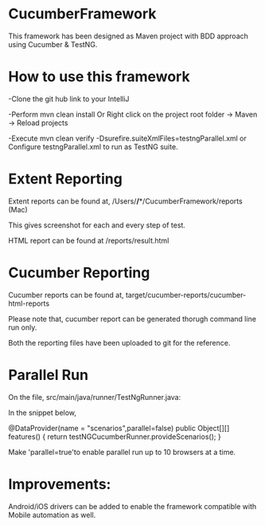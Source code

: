# CucumberFramework
This framework has been designed as Maven project with BDD approach using Cucumber & TestNG.

# How to use this framework 
-Clone the git hub link to your IntelliJ

-Perform mvn clean install Or Right click on the project root folder -> Maven -> Reload projects

-Execute mvn clean verify -Dsurefire.suiteXmlFiles=testngParallel.xml or Configure testngParallel.xml to run as TestNG suite.


# Extent Reporting

Extent reports can be found at, /Users/**/***/CucumberFramework/reports (Mac)

This gives screenshot for each and every step of test. 

HTML report can be found at /reports/result.html

# Cucumber Reporting

Cucumber reports can be found at, target/cucumber-reports/cucumber-html-reports

Please note that, cucumber report can be generated thorugh command line run only.

Both the reporting files have been uploaded to git for the reference.

# Parallel Run

On the file, src/main/java/runner/TestNgRunner.java:

In the snippet below,

@DataProvider(name = "scenarios",parallel=false)
    public Object[][] features() {
        return testNGCucumberRunner.provideScenarios();
    }
    
Make 'parallel=true'to enable parallel run up to 10 browsers at a time.

# Improvements:

Android/iOS drivers can be added to enable the framework compatible with Mobile automation as well. 
